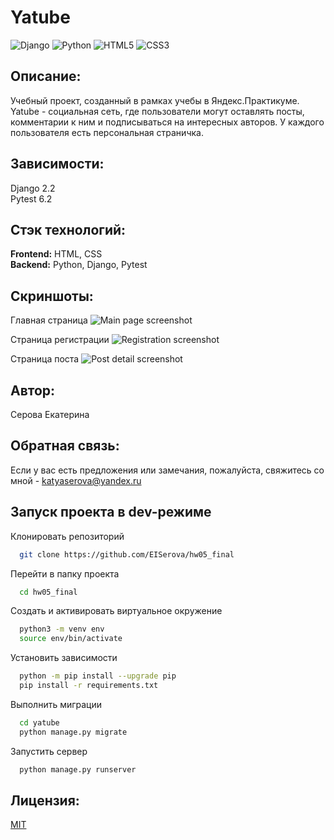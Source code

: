 
# Yatube 
![Django](https://img.shields.io/badge/django-%23092E20.svg?style=for-the-badge&logo=django&logoColor=white) ![Python](https://img.shields.io/badge/python-3670A0?style=for-the-badge&logo=python&logoColor=ffdd54) ![HTML5](https://img.shields.io/badge/html5-%23E34F26.svg?style=for-the-badge&logo=html5&logoColor=white) ![CSS3](https://img.shields.io/badge/css3-%231572B6.svg?style=for-the-badge&logo=css3&logoColor=white)

## Описание:
Учебный проект, созданный в рамках учебы в Яндекс.Практикуме.
Yatube - социальная сеть, где пользователи могут оставлять посты, комментарии к ним и подписываться на интересных авторов. У каждого пользователя есть персональная страничка.

## Зависимости:
Django 2.2<br>
Pytest 6.2

## Стэк технологий:
**Frontend:** HTML, CSS<br>
**Backend:** Python, Django, Pytest

## Скриншоты:
Главная страница
![Main page screenshot](https://i120.fastpic.org/big/2022/0707/4b/d6ac81f786b9ae700eebfae6049ac94b.jpg)

Страница регистрации
![Registration screenshot](https://i120.fastpic.org/big/2022/0707/a4/8593213ae16222727c35700f5b94e0a4.jpg)

Страница поста
![Post detail screenshot](https://i120.fastpic.org/big/2022/0707/c8/3bedf7b2d483b2bd4252cdf20466bbc8.jpg)

## Автор: 
Серова Екатерина

## Обратная связь:
Если у вас есть предложения или замечания, пожалуйста, свяжитесь со мной - katyaserova@yandex.ru

## Запуск проекта в dev-режиме

Клонировать репозиторий

```bash
  git clone https://github.com/EISerova/hw05_final
```

Перейти в папку проекта

```bash
  cd hw05_final
```

Создать и активировать виртуальное окружение

```bash
  python3 -m venv env
  source env/bin/activate
```

Установить зависимости

```bash
  python -m pip install --upgrade pip
  pip install -r requirements.txt
```

Выполнить миграции

```bash
  cd yatube
  python manage.py migrate
```

Запустить сервер

```bash
  python manage.py runserver
```

## Лицензия:
[MIT](https://choosealicense.com/licenses/mit/)
